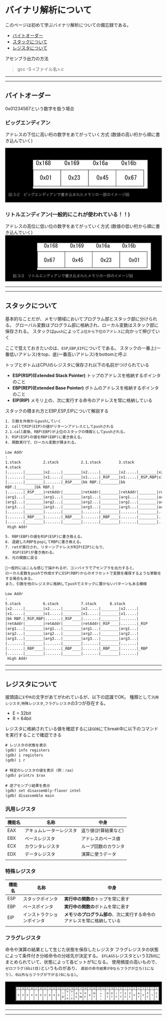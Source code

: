 # バイナリ解析について

このページは初めて学ぶバイナリ解析についての備忘録である。

- [バイトオーダー](#byteorder)
- [スタックについて](#stack)
- [レジスタについて](#registor)

アセンブラ出力の方法
> gcc -S <ファイル名>.c

---
---

## <a name=byteorder>バイトオーダー</a>

0x01234567という数字を扱う場合

### ビッグエンディアン

アドレスの下位に高い桁の数字をあてがっていく方式
(数値の高い桁から順に書き込んでいく)

![ビッグエンディアン](./png/01_BigEndian.png)

### **リトルエンディアン(一般的にこれが使われている！！)**

アドレスの高位に低い位の数字をあてがっていく方式
(数値の低い桁から順に書き込んでいく)
![リトルエンディアン](./png/02_LittleEndian.png)

---
---

## <a name=stack>スタックについて</a>

基本的なことだが、メモリ領域においてプログラム部とスタック部に分けられる。
グローバル変数はプログラム部に格納され、ローカル変数はスタック部に保存される。
スタックは`push`によって`上位から下位のアドレス`に向かって伸びていく

ここで覚えておきたいのは、`ESP`,`EBP`,`EIP`についてである。
スタックの一番上(一番低いアドレス)をtop、底(一番高いアドレス)をbottomと呼ぶ

トップとボトムはCPUのレジスタに保存され以下の名前がつけられている

- **ESP(RSP)(Extended Stack Pointer)**
トップのアドレスを格納するポインタのこと
- **EBP(REP)(Extended Base Pointer)**
ボトムのアドレスを格納するポインタのこと
- **EIP(RIP)**
メモリ上の、次に実行する命令のアドレスを常に格納している

スタックの積まれ方とEBP,ESP,EIPについて解説する

```text
1. 引数を外側からpushしていく
2. callでRIP(EIP)の値がリターンアドレスとしてpushされる
2.1.call直後、RBP(EBP)が上位のスタックの情報としてpushされる。
3. RSP(ESP)の値をRBP(EBP)に書き換える。
4. 関数実行で、ローカル変数が積まれる。

Low Addr
:
1.stack          2.stack          2.1.stack        3.stack          4.stack
|.......|________|x2.....|________|x2.....|________|x2.....|________|x2.....|_RSP
|.......|________|x1.....|________|x1.....|_RSP____|x1.....|_RSP,RBP|x1.....|_RBP
|.......|________|.......|_RSP____|bk RBP.|________|bk RBP.|________|bk RBP.|
|.......|_RSP____|retAddr|________|retAddr|________|retAddr|________|retAddr|
|arg1...|________|arg1...|________|arg1...|________|arg1...|________|arg1...|
|arg2...|________|arg2...|________|arg2...|________|arg2...|________|arg2...|
|arg3...|________|arg3...|________|arg3...|________|arg3...|________|arg3...|
|.......|________|.......|________|.......|________|.......|________|.......|
|.......|_RBP____|.......|_RBP____|.......|_RBP____|.......|________|.......|
|.......|________|.......|________|.......|________|.......|________|.......|
 High Addr

```

```text
5. RBP(EBP)の値をRSP(ESP)に書き換える。
6. 退避したRBPをpopしてRBPに書き換える。
7. retが実行され、リターンアドレスがRIP(EIP)になり、
　　RSP(ESP)が書き換わる。
8. 元の関数に戻る

🚨一般的にはこんな感じで描かれるが、コンパイラでアセンブラを出力すると、
ローカル変数をpushで作成せずにESP(RBP)からのオフセットで変数を確保するような挙動をする場合もある。
また、引数を他のレジスタに格納してpushでスタックに置かないパターンもある模様

Low Addr
:
5.stack          6.stack          7.stack      8.stack
|x2.....|________|x2.....|________|x2.....|________|x2.....|
|x1.....|________|x1.....|________|x1.....|________|x1.....|
|bk RBP.|_RSP,RBP|.......|_RSP____|.......|________|.......|
|retAddr|________|retAddr|________|retAddr|_RSP____|.......|_RSP
|arg1...|________|arg1...|________|arg1...|________|arg1...|
|arg2...|________|arg2...|________|arg2...|________|arg2...|
|arg3...|________|arg3...|________|arg3...|________|arg3...|
|.......|________|.......|________|.......|________|.......|
|.......|_RBP____|.......|_RBP____|.......|_RBP____|.......|_RBP
|.......|________|.......|________|.......|________|.......|
 High Addr

```

---
---

## <a name=registor>レジスタについて</a>

接頭語に`E`や`R`の文字があてがわれているが、以下の認識でOK。
種類として`汎用レジスタ`,`特殊レジスタ`,`フラグレジスタ`の3つが存在する。

- E = 32bit
- R = 64bit

レジスタに格納されている値を確認するには`GDB`にてbreak中に以下のコマンドを実行することで確認できる

```gdb
# レジスタの状態を表示
(gdb) info registers
(gdb) i registers
(gdb) i r

# 特定のレジスタの値を表示（例：rax）
(gdb) print/x $rax

# 逆アセンブリ結果を表示
(gdb) set disassembly-flavor intel
(gdb) disassemble main
```

### **汎用レジスタ**

|機能名|名称|中身|
|--|--|--|
|EAX|アキュムレーターレジスタ|返り値(計算結果など)|
|EBX|ベースレジスタ|アドレスのベース値|
|ECX|カウンタレジスタ|ループ回数のカウンタ|
|EDX|データレジスタ|演算に使うデータ|
||||

### **特殊レジスタ**

|機能名|名称|中身|
|--|--|--|
|ESP|スタックポインタ|**実行中の関数の**トップを常に表す|
|EBP|ベースポインタ|**実行中の関数の**ボトムを常に表す|
|EIP|インストラクションポインタ|**メモリのプログラム部の**、次に実行する命令のアドレスを常に格納している|
||||

### **フラグレジスタ**

命令や演算の結果として生じた状態を保存したレジスタ
フラグレジスタの状態によって条件付き分岐命令の分岐先が決定する。
`EFLAGS`レジスタという32bitにまとめられていて、状態によって各ビットが1になる。
使用頻度の高いもので、`ゼロフラグ(6bit目)`というものがあり、
`直前の命令結果が0ならフラグが立ち(1になり)`、`0以外ならフラグが下がる(0になる)`。

![EFLAGS](./png/03_EFLAGS.png)

---
---

